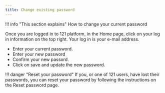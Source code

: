 ```yaml
---
title: Change existing password
---
```


!!! info "This section explains"
    How to change your current password

Once you are logged in to 121 platform, in the Home page, click on your log in information on the top right. Your log in is your e-mail address.



- Enter your current password.​
- Enter your new password
- Confirm your new passord.
- Click on save and update the new password.

!!! danger "Reset your password"
    If you, or one of 121 users, have lost their passwords, you can reset your password by following the instructions on the Reset password page.